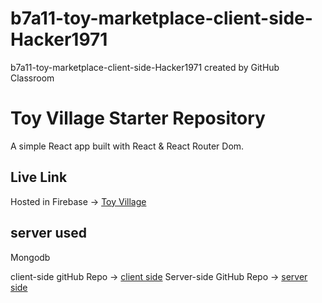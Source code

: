 # b7a11-toy-marketplace-client-side-Hacker1971
b7a11-toy-marketplace-client-side-Hacker1971 created by GitHub Classroom

# Toy Village Starter Repository

A simple React app built with React & React Router Dom.

## Live Link

Hosted in Firebase -> [Toy Village](https://toy-village-f6a74.web.app/)

## server used 

Mongodb

client-side gitHub Repo  -> [client side](https://github.com/programming-hero-web-course-4/b7a11-toy-marketplace-client-side-Hacker1971.git)
Server-side GitHub Repo  -> [server side](https://github.com/programming-hero-web-course-4/b7a11-toy-marketplace-server-side-Hacker1971.git)
